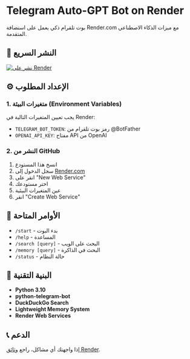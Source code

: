 # Telegram Auto-GPT Bot on Render

بوت تلقرام ذكي يعمل على استضافة Render.com مع ميزات الذكاء الاصطناعي المتقدمة.

## 🚀 النشر السريع

[![نشر على Render](https://render.com/images/deploy-to-render-button.svg)](https://render.com/deploy)

## ⚙️ الإعداد المطلوب

### 1. متغيرات البيئة (Environment Variables)

يجب تعيين المتغيرات التالية في Render:

- `TELEGRAM_BOT_TOKEN`: رمز بوت تلقرام من @BotFather
- `OPENAI_API_KEY`: مفتاح API من OpenAI

### 2. النشر من GitHub

1. انسخ هذا المستودع
2. سجل الدخول إلى [Render.com](https://render.com)
3. انقر على "New Web Service"
4. اختر مستودعك
5. عين المتغيرات البيئية
6. انقر "Create Web Service"

## 🎯 الأوامر المتاحة

- `/start` - بدء البوت
- `/help` - المساعدة
- `/search [query]` - البحث على الويب
- `/memory [query]` - البحث في الذاكرة
- `/status` - حالة النظام

## 🔧 البنية التقنية

- **Python 3.10**
- **python-telegram-bot**
- **DuckDuckGo Search**
- **Lightweight Memory System**
- **Render Web Services**

## 📞 الدعم

إذا واجهتك أي مشاكل، راجع [وثائق Render](https://render.com/docs).

